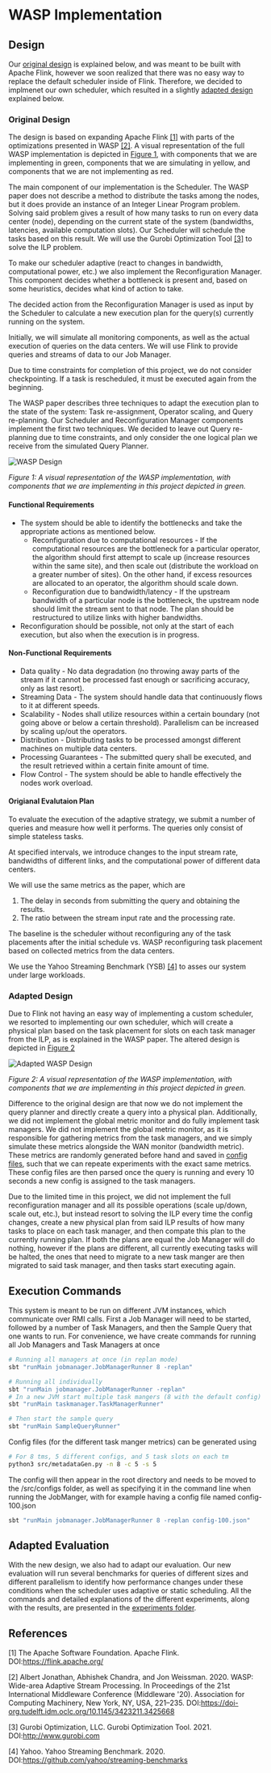 # WASP Implementation

## Design

Our [original design](#Original-Design) is explained below, and was meant to be built with Apache Flink, however we soon realized that there was no easy way to replace the default scheduler inside of Flink. Therefore, we decided to implmenet our own scheduler, which resulted in a slightly [adapted design](#Adapted-Design) explained below.

### Original Design

The design is based on expanding Apache Flink [[1]](#1) with parts of the optimizations presented in WASP [[2]](#2). A visual representation of the full WASP implementation is depicted in [Figure 1](#FigDesign), with components that we are implementing in green, components that we are simulating in yellow, and components that we are not implementing as red.

The main component of our implementation is the Scheduler. The WASP paper does not describe a method to distribute the tasks among the nodes, but it does provide an instance of an Integer Linear Program problem. Solving said problem gives a result of how many tasks to run on every data center (node), depending on the current state of the system (bandwidths, latencies, available computation slots). Our Scheduler will schedule the tasks based on this result. We will use the Gurobi Optimization Tool [[3]](#3) to solve the ILP problem.

To make our scheduler adaptive (react to changes in bandwidth, computational power, etc.) we also implement the Reconfiguration Manager. This component decides whether a bottleneck is present and, based on some heuristics, decides what kind of action to take. 

The decided action from the Reconfiguration Manager is used as input by the Scheduler to calculate a new execution plan for the query(s) currently running on the system.

Initially, we will simulate all monitoring components, as well as the actual execution of queries on the data centers. We will use Flink to provide queries and streams of data to our Job Manager.

Due to time constraints for completion of this project, we do not consider checkpointing. If a task is rescheduled, it must be executed again from the beginning.

The WASP paper describes three techniques to adapt the execution plan to the state of the system: Task re-assignment, Operator scaling, and Query re-planning. Our Scheduler and Reconfiguration Manager components implement the first two techniques. We decided to leave out Query re-planning due to time constraints, and only consider the one logical plan we receive from the simulated Query Planner.

![WASP Design](images/WASP_Design.png)

<a id="FigDesign">*Figure 1:*</a>
*A visual representation of the WASP implementation, with components that we are implementing in this project depicted in green.*


#### Functional Requirements

* The system should be able to identify the bottlenecks and take the appropriate actions as mentioned below.
    * Reconfiguration due to computational resources - If the computational resources are the bottleneck for a particular operator, the algorithm should first attempt to scale up (increase resources within the same site), and then scale out (distribute the workload on a greater number of sites). On the other hand, if excess resources are allocated to an operator, the algorithm should scale down.
    * Reconfiguration due to bandwidth/latency - If the upstream bandwidth of a particular node is the bottleneck, the upstream node should limit the stream sent to that node. The plan should be restructured to utilize links with higher bandwidths.
* Reconfiguration should be possible, not only at the start of each execution, but also when the execution is in progress.

#### Non-Functional Requirements

* Data quality - No data degradation (no throwing away parts of the stream if it cannot be processed fast enough or sacrificing accuracy, only as last resort).
* Streaming Data - The system should handle data that continuously flows to it at different speeds.
* Scalability - Nodes shall utilize resources within a certain boundary (not going above or below a certain threshold). Parallelism can be increased by scaling up/out the operators.
* Distribution - Distributing tasks to be processed amongst different machines on multiple data centers.
* Processing Guarantees - The submitted query shall be executed, and the result retrieved within a certain finite amount of time.
* Flow Control - The system should be able to handle effectively the nodes work overload.

#### Origianal Evalutaion Plan

To evaluate the execution of the adaptive strategy, we submit a number of queries and measure how well it performs. The queries only consist of simple stateless tasks. 

At specified intervals, we introduce changes to the input stream rate, bandwidths of different links, and the computational power of different data centers.

We will use the same metrics as the paper, which are 
1. The delay in seconds from submitting the query and obtaining the results.
2. The ratio between the stream input rate and the processing rate.

The baseline is the scheduler without reconfiguring any of the task placements after the initial schedule vs. WASP reconfiguring task placement based on collected metrics from the data centers.

We use the Yahoo Streaming Benchmark (YSB) [[4]](#4) to asses our system under large workloads.

### Adapted Design

Due to Flink not having an easy way of implementing a custom scheduler, we resorted to implementing our own scheduler, which will create a physical plan based on the task placement for slots on each task manager from the ILP, as is explained in the WASP paper. The altered design is depicted in [Figure 2](#FigDesignAdapted)

![Adapted WASP Design](images/WASP_design_adapted.png)

<a id="FigDesignAdapted">*Figure 2:*</a>
*A visual representation of the WASP implementation, with components that we are implementing in this project depicted in green.*

Difference to the original design are that now we do not implement the query planner and directly create a query into a physical plan. Additionally, we did not implement the global metric monitor and do fully implement task managers. We did not implement the global metric monitor, as it is responsible for gathering metrics from the task managers, and we simply simulate these metrics alongside the WAN monitor (bandwidth metric). These metrics are randomly generated before hand and saved in [config files](src/configs), such that we can repeate experiments with the exact same metrics. These config files are then parsed once the query is running and every 10 seconds a new config is assigned to the task managers.

Due to the limited time in this project, we did not implement the full reconfiguration manager and all its possible operations (scale up/down, scale out, etc.), but instead resort to solving the ILP every time the config changes, create a new physical plan from said ILP results of how many tasks to place on each task manager, and then compate this plan to the currently running plan. If both the plans are equal the Job Manager will do nothing, however if the plans are different, all currently executing tasks will be halted, the ones that need to migrate to a new task manger are then migrated to said task manager, and then tasks start executing again.

## Execution Commands

This system is meant to be run on different JVM instances, which communicate over RMI calls. First a Job Manager will need to be started, followed by a number of Task Managers, and then the Sample Query that one wants to run. For convenience, we have create commands for running all Job Managers and Task Managers at once

```bash
# Running all managers at once (in replan mode)
sbt "runMain jobmanager.JobManagerRunner 8 -replan"

# Running all individually
sbt "runMain jobmanager.JobManagerRunner -replan"
# In a new JVM start multiple task mangers (8 with the default config)
sbt "runMain taskmanager.TaskManagerRunner"

# Then start the sample query
sbt "runMain SampleQueryRunner"
```

Config files (for the different task manger metrics) can be generated using

```bash
# For 8 tms, 5 different configs, and 5 task slots on each tm
python3 src/metadataGen.py -n 8 -c 5 -s 5
```

The config will then appear in the root directory and needs to be moved to the /src/configs folder, as well as specifying
it in the command line when running the JobManger, with for example having a config file named config-100.json

```bash
sbt "runMain jobmanager.JobManagerRunner 8 -replan config-100.json"
```

## Adapted Evaluation

With the new design, we also had to adapt our evaluation. Our new evaluation will run several benchmarks for queries of different sizes and different parallelism to identify how performance changes under these conditions when the scheduler uses adaptive or static scheduling. All the commands and detailed explanations of the different experiments, along with the results, are presented in the [experiments folder](/experiments/README.md).

## References 

<a id="1">[1]</a>
The Apache Software Foundation. Apache Flink. DOI:https://flink.apache.org/ 

<a id="2">[2]</a>
Albert Jonathan, Abhishek Chandra, and Jon Weissman. 2020. WASP: Wide-area Adaptive Stream Processing. In Proceedings of the 21st International Middleware Conference (Middleware '20). Association for Computing Machinery, New York, NY, USA, 221–235. DOI:https://doi-org.tudelft.idm.oclc.org/10.1145/3423211.3425668

<a id="3">[3]</a>
Gurobi Optimization, LLC. Gurobi Optimization Tool. 2021. DOI:http://www.gurobi.com

<a id="4">[4]</a>
Yahoo. Yahoo Streaming Benchmark. 2020. DOI:https://github.com/yahoo/streaming-benchmarks